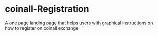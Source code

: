 # coinall-Registration
 A one page landing page that helps users with graphical instructions on how to register on coinall exchange
